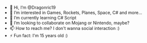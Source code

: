 - 👋 Hi, I’m @Dragonric19
- 👀 I’m interested in Games, Rockets, Planes, Space, C# and more...
- 🌱 I’m currently learning C# Script
- 💞️ I’m looking to collaborate on Mojang or Nintendo, maybe?
- 📫 How to reach me? I don't wanna social interaction :)
- ⚡ Fun fact: I'm 15 years old :)

<!---
Dragonric19/Dragonric19 is a ✨ special ✨ repository because its `README.md` (this file) appears on your GitHub profile.
You can click the Preview link to take a look at your changes.
--->
